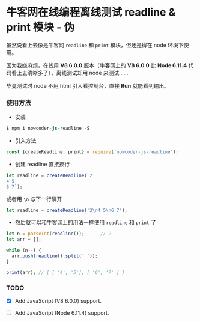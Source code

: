 # 牛客网在线编程离线测试 readline & print 模块 - **伪**

虽然说看上去像是牛客网 `readline` 和 `print` 模块，但还是得在 node 环境下使用。

因为我嫌麻烦，在线用 __V8 6.0.0__ 版本（牛客网上的 __V8 6.0.0__ 比 __Node 6.11.4__ 代码看上去清晰多了），离线测试却用 node 来测试……

毕竟测试时 node 不用 html 引入看控制台，直接 **Run** 就能看到输出。

### 使用方法

* 安装
```s
$ npm i nowcoder-js-readline -S
```

* 引入方法
```js
const {createReadline, print} = require('nowcoder-js-readline');
```

* 创建 readline
直接换行
```js
let readline = createReadline(`2
4 5
6 7`);
```
或者用 `\n` 与下一行隔开
```js
let readline = createReadline('2\n4 5\n6 7');
```

* 然后就可以和牛客网上的用法一样使用 `readline` 和 `print` 了
```js
let n = parseInt(readline());      // 2
let arr = [];

while (n--) {
  arr.push(readline().split(' '));
}

print(arr); // [ [ '4', '5'], [ '6', '7' ] ]
```


### TODO

- [x] Add JavaScript (V8 6.0.0) support.

- [ ] Add JavaScript (Node 6.11.4) support.
